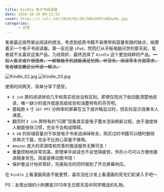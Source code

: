 ```yaml
---
title: Kindle 电子书阅读器
date: 2016-10-20 00:31:53
cover: https://i.loli.net/2020/02/20/Z6NuOd5YcWQkwPp.jpg
categories: 
      - 日常
---
```


笔者最近突然冒出阅读的想法，考虑到纸质书籍不易携带和容量有限的缺点，揣摩着买一个电子书阅读器。第一反应是 `iPad`，然而打从平板电脑问世的那天起，笔者就不太喜欢这类产品。几经周折，最终选择了 `Kindle` 这个更加纯粹的产品。~~一般人看来或许很蛋疼，一部智能手机就能满足拍照、听音乐、阅读等多方面需求，笔者硬是要区分开逐一解决。~~ 

<!--more-->

![Kindle_02.jpg](https://i.loli.net/2020/02/20/UsW9lp4t1VcFOfN.jpg)
![Kindle_03.jpg](https://i.loli.net/2020/02/20/ZyWEJV14fX6dgMS.jpg)

使用时间两天，简单分享下感受。

* `E ink` 屏的阅读体验几乎和真实纸张没有区别，即使在阳光下依旧能清楚地阅读，唯一缺少的或许就是高级纸张和油墨特有的芬芳吧。
* 基础款 `6` 寸 `167 PPI` 分辨率的屏幕在当下或许略显过时，但实际显示效果令人满意。
* 翻页时 `E ink` 屏特有的“闪屏”现象其实是电子墨水渲染刷新过程，由于速度快人眼能很快习惯，完全不会构成障碍。
* `4 GB` 的存储容量对于存放电子书来说绰绰有余，购买过的书籍可以随时删除并再次下载，完全不比担心容量不够用。
* `Amazon` 庞大的资源库和完善的推送服务无懈可击！
* 重量控制地非常完美，即使单手阅读也不会觉得疲劳，外形小巧可以方便地塞进随身背包，简直是移动图书馆！
* 保护套设计地非常好，完美贴合的同时做到了开合屏幕响应。

在 `Kindle` 上看漫画简直不能更赞，喜欢泡在沙发上看漫画的死宅们赶紧入手吧～

PS：友情出镜的小刺猬是2013年生日那天高中同学赠送的礼物。
